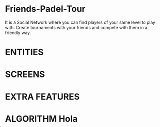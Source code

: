# Friends-Padel-Tour
It is a Social Network where you can find players of your same level to play with. Create tournaments with your friends and compete with them in a friendly way.

# ENTITIES

# SCREENS

# EXTRA FEATURES

# ALGORITHM Hola
